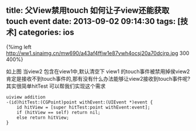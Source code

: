 title: 父View禁用touch 如何让子view还能获取touch event
date: 2013-09-02 09:14:30
tags: [技术]
categories: ios
---
{%img left http://ww1.sinaimg.cn/mw690/a43af4ffjw1e87vwh4ocsj20a70dcjrp.jpg 300 400%}
<!-- more -->
如上图 当view2 包含在view1中,默认清空下 view1 的touch事件被禁用掉侯view2 肯定是接收不到touch事件的,那有没有什么办法能够让view2接收到touch事件呢?
其实很简单hitTest 可以帮我们实现这个需求
```
uiview addition
-(id)hitTest:(CGPoint)point withEvent:(UIEvent *)event {
    id hitView = [super hitTest:point withEvent:event];
    if (hitView == self) return nil;
    else return hitView;
}
```